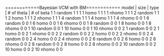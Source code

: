 ============Bayesian VCM with BM============ 
model | size | type | # of theta | # of beta 
   1      1      random      1           1 
   1      1      homo        1           1 
   1      1      nhomo       1           1 
   1      2      random      1           1 
   1      2      homo        1           1 
   1      2      nhomo       1           1 
   1      4      random      1           1 
   1      4      homo        1           1 
   1      4      nhomo       0           0 
   1      6      random      0           0 
   1      6      homo        0           0 
   1      6      nhomo       0           0 
   1      8      random      0           0 
   1      8      homo        0           0 
   1      8      nhomo       0           0 
   1      10     random      0           0 
   1      10     homo        0           0 
   1      10     nhomo       0           0 
   2      1      random      0           0 
   2      1      homo        0           0 
   2      1      nhomo       0           0 
   2      2      random      0           0 
   2      2      homo        0           0 
   2      2      nhomo       0           0 
   2      4      random      0           0 
   2      4      homo        0           0 
   2      4      nhomo       0           0 
   2      6      random      0           0 
   2      6      homo        0           0 
   2      6      nhomo       0           0 
   2      8      random      0           0 
   2      8      homo        0           0 
   2      8      nhomo       0           0 
   2      10     random      0           0 
   2      10     homo        0           0 
   2      10     nhomo       0           0 
